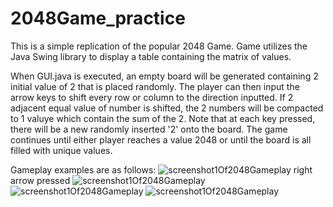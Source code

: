 # 2048Game_practice
This is a simple replication of the popular 2048 Game. Game utilizes the Java Swing library to display a table containing the matrix of values.

When GUI.java is executed, an empty board will be generated containing 2 initial value of 2 that is placed randomly. The player can then input the arrow keys to shift every row or column to the direction inputted. If 2 adjacent equal value of number is shifted, the 2 numbers will be compacted to 1 valuye which contain the sum of the 2. Note that at each key pressed, there will be a new randomly inserted '2' onto the board. The game continues until either player reaches a value 2048 or until the board is all filled with unique values.

Gameplay examples are as follows:
![screenshot1Of2048Gameplay](../img/initGame.png) 
right arrow pressed
![screenshot1Of2048Gameplay](../img/ss1.png)
![screenshot1Of2048Gameplay](../img/ss2.png)
![screenshot1Of2048Gameplay](../img/ss3.png)

